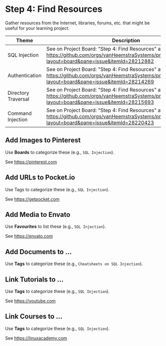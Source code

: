 # Step 4: Find Resources

Gather resources from the Internet, libraries, forums, etc. that might be useful for your learning project.

| Theme | Description |
| --- | --- |
| SQL Injection | See on Project Board: "Step 4: Find Resources" at https://github.com/orgs/vanHeemstraSystems/projects/18/views/1?layout=board&pane=issue&itemId=28212882 |
| Authentication | See on Project Board: "Step 4: Find Resources" at https://github.com/orgs/vanHeemstraSystems/projects/19/views/1?layout=board&pane=issue&itemId=28214269 |
| Directory Traversal | See on Project Board: "Step 4: Find Resources" at https://github.com/orgs/vanHeemstraSystems/projects/20/views/1?layout=board&pane=issue&itemId=28215693 |
| Command Injection | See on Project Board: "Step 4: Find Resources" at https://github.com/orgs/vanHeemstraSystems/projects/21/views/1?layout=board&pane=issue&itemId=28220423 |

## Add Images to Pinterest

Use **Boards** to categorize these (e.g., ```SQL Injection```).

See https://pinterest.com

## Add URLs to Pocket.io

Use Tags to categorize these (e.g., ```SQL Injection```).

See https://getpocket.com

## Add Media to Envato

Use **Favourites** to list these (e.g., ```SQL Injection```).

See https://envato.com

## Add Documents to ...

Use **Tags** to categorize these (e.g., ```Cheatsheets on SQL Injection```).

## Link Tutorials to ...

Use **Tags** to categorize these (e.g., ```SQL Injection```).

See https://youtube.com

## Link Courses to ...

Use **Tags** to categorize these (e.g., ```SQL Injection```).

See https://linuxacademy.com

